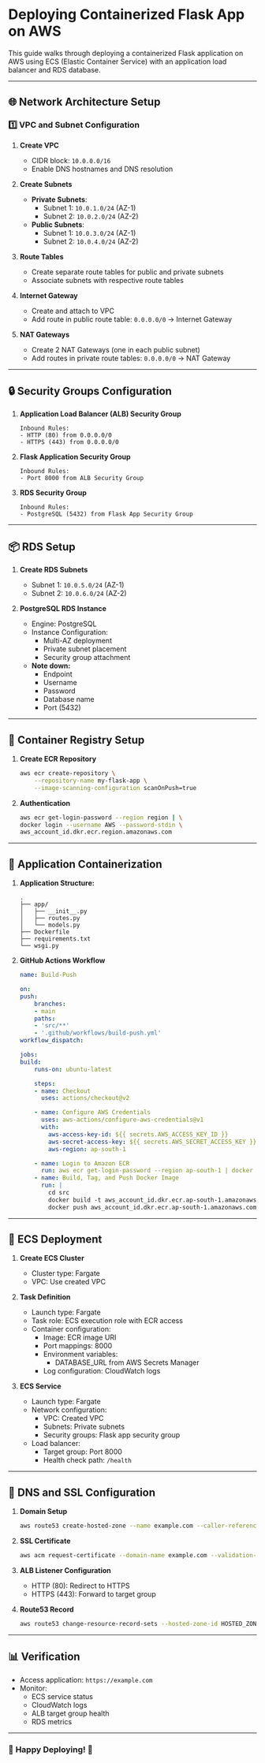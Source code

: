 # Deploying Containerized Flask App on AWS

This guide walks through deploying a containerized Flask application on AWS using ECS (Elastic Container Service) with an application load balancer and RDS database.

---

## **🌐 Network Architecture Setup**

### **1️⃣ VPC and Subnet Configuration**
1. **Create VPC**  
   - CIDR block: `10.0.0.0/16`  
   - Enable DNS hostnames and DNS resolution  

2. **Create Subnets**  
   - **Private Subnets**:  
     - Subnet 1: `10.0.1.0/24` (AZ-1)  
     - Subnet 2: `10.0.2.0/24` (AZ-2)  
   - **Public Subnets**:  
     - Subnet 1: `10.0.3.0/24` (AZ-1)  
     - Subnet 2: `10.0.4.0/24` (AZ-2)  

3. **Route Tables**  
   - Create separate route tables for public and private subnets  
   - Associate subnets with respective route tables  

4. **Internet Gateway**  
   - Create and attach to VPC  
   - Add route in public route table: `0.0.0.0/0` → Internet Gateway  

5. **NAT Gateways**  
   - Create 2 NAT Gateways (one in each public subnet)  
   - Add routes in private route tables: `0.0.0.0/0` → NAT Gateway  

---

## **🔒 Security Groups Configuration**

1. **Application Load Balancer (ALB) Security Group**  
   ```
   Inbound Rules:
   - HTTP (80) from 0.0.0.0/0
   - HTTPS (443) from 0.0.0.0/0
   ```

2. **Flask Application Security Group**  
   ```
   Inbound Rules:
   - Port 8000 from ALB Security Group
   ```

3. **RDS Security Group**  
   ```
   Inbound Rules:
   - PostgreSQL (5432) from Flask App Security Group
   ```

---

## **📦 RDS Setup**

1. **Create RDS Subnets**  
   - Subnet 1: `10.0.5.0/24` (AZ-1)  
   - Subnet 2: `10.0.6.0/24` (AZ-2)  

2. **PostgreSQL RDS Instance**  
   - Engine: PostgreSQL  
   - Instance Configuration:  
     - Multi-AZ deployment  
     - Private subnet placement  
     - Security group attachment  
   - **Note down:**  
     - Endpoint  
     - Username  
     - Password  
     - Database name  
     - Port (5432)  

---

## **📌 Container Registry Setup**

1. **Create ECR Repository**  
   ```bash
   aws ecr create-repository \
       --repository-name my-flask-app \
       --image-scanning-configuration scanOnPush=true
   ```

2. **Authentication**  
   ```bash
   aws ecr get-login-password --region region | \
   docker login --username AWS --password-stdin \
   aws_account_id.dkr.ecr.region.amazonaws.com
   ```

---

## **🐳 Application Containerization**

1. **Application Structure:**
   ```
   .
   ├── app/
   │   ├── __init__.py
   │   ├── routes.py
   │   └── models.py
   ├── Dockerfile
   ├── requirements.txt
   └── wsgi.py
   ```

2. **GitHub Actions Workflow**
   ```yaml
   name: Build-Push

   on:
   push:
       branches:
       - main
       paths:
       - 'src/**'
       - '.github/workflows/build-push.yml'
   workflow_dispatch:

   jobs:
   build:
       runs-on: ubuntu-latest

       steps:
       - name: Checkout
         uses: actions/checkout@v2

       - name: Configure AWS Credentials
         uses: aws-actions/configure-aws-credentials@v1
         with:
           aws-access-key-id: ${{ secrets.AWS_ACCESS_KEY_ID }}
           aws-secret-access-key: ${{ secrets.AWS_SECRET_ACCESS_KEY }}
           aws-region: ap-south-1

       - name: Login to Amazon ECR
         run: aws ecr get-login-password --region ap-south-1 | docker login --username AWS --password-stdin aws_account_id.dkr.ecr.ap-south-1.amazonaws.com
       - name: Build, Tag, and Push Docker Image
         run: |
           cd src
           docker build -t aws_account_id.dkr.ecr.ap-south-1.amazonaws.com/bootcampflask:latest .
           docker push aws_account_id.dkr.ecr.ap-south-1.amazonaws.com/bootcampflask:latest
   ```

---

## **🚀 ECS Deployment**

1. **Create ECS Cluster**  
   - Cluster type: Fargate  
   - VPC: Use created VPC  

2. **Task Definition**  
   - Launch type: Fargate  
   - Task role: ECS execution role with ECR access  
   - Container configuration:  
     - Image: ECR image URI  
     - Port mappings: 8000  
     - Environment variables:  
       - DATABASE_URL from AWS Secrets Manager  
     - Log configuration: CloudWatch logs  

3. **ECS Service**  
   - Launch type: Fargate  
   - Network configuration:  
     - VPC: Created VPC  
     - Subnets: Private subnets  
     - Security groups: Flask app security group  
   - Load balancer:  
     - Target group: Port 8000  
     - Health check path: `/health`  

---

## **🔗 DNS and SSL Configuration**

1. **Domain Setup**  
   ```bash
   aws route53 create-hosted-zone --name example.com --caller-reference $(date +%s)
   ```

2. **SSL Certificate**  
   ```bash
   aws acm request-certificate --domain-name example.com --validation-method DNS
   ```

3. **ALB Listener Configuration**  
   - HTTP (80): Redirect to HTTPS  
   - HTTPS (443): Forward to target group  

4. **Route53 Record**  
   ```bash
   aws route53 change-resource-record-sets --hosted-zone-id HOSTED_ZONE_ID --change-batch '{ "Changes": [{ "Action": "CREATE", "ResourceRecordSet": { "Name": "example.com", "Type": "A", "AliasTarget": { "HostedZoneId": "ALB_ZONE_ID", "DNSName": "ALB_DNS_NAME", "EvaluateTargetHealth": true }}}]}'
   ```

---

## **📊 Verification**
- Access application: `https://example.com`
- Monitor:  
  - ECS service status  
  - CloudWatch logs  
  - ALB target group health  
  - RDS metrics  

---

### 🎯 **Happy Deploying! 🚀**

